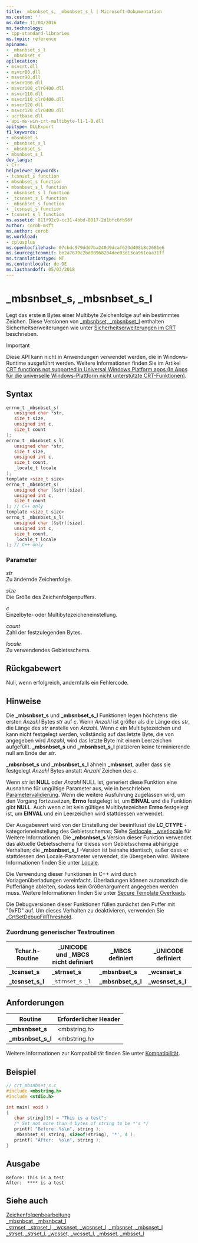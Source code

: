 ```yaml
---
title: _mbsnbset_s, _mbsnbset_s_l | Microsoft-Dokumentation
ms.custom: ''
ms.date: 11/04/2016
ms.technology:
- cpp-standard-libraries
ms.topic: reference
apiname:
- _mbsnbset_s_l
- _mbsnbset_s
apilocation:
- msvcrt.dll
- msvcr80.dll
- msvcr90.dll
- msvcr100.dll
- msvcr100_clr0400.dll
- msvcr110.dll
- msvcr110_clr0400.dll
- msvcr120.dll
- msvcr120_clr0400.dll
- ucrtbase.dll
- api-ms-win-crt-multibyte-l1-1-0.dll
apitype: DLLExport
f1_keywords:
- mbsnbset_s
- _mbsnbset_s_l
- _mbsnbset_s
- mbsnbset_s_l
dev_langs:
- C++
helpviewer_keywords:
- tcsnset_s function
- mbsnbset_s function
- mbsnbset_s_l function
- _mbsnbset_s_l function
- _tcsnset_s_l function
- _mbsnbset_s function
- _tcsnset_s function
- tcsnset_s_l function
ms.assetid: 811f92c9-cc31-4bbd-8017-2d1bfc6fb96f
author: corob-msft
ms.author: corob
ms.workload:
- cplusplus
ms.openlocfilehash: 07cbdc979ddd7ba240d9dcaf623d408b8c2681e6
ms.sourcegitcommit: be2a7679c2bd80968204dee03d13ca961eaa31ff
ms.translationtype: MT
ms.contentlocale: de-DE
ms.lasthandoff: 05/03/2018
---
```

# <a name="mbsnbsets-mbsnbsetsl"></a>_mbsnbset_s, _mbsnbset_s_l

Legt das erste **n** Bytes einer Multibyte Zeichenfolge auf ein bestimmtes Zeichen. Diese Versionen von [_mbsnbset, _mbsnbset_l](mbsnbset-mbsnbset-l.md) enthalten Sicherheitserweiterungen wie unter [Sicherheitserweiterungen im CRT](../../c-runtime-library/security-features-in-the-crt.md) beschrieben.

> [!IMPORTANT]
> Diese API kann nicht in Anwendungen verwendet werden, die in Windows-Runtime ausgeführt werden. Weitere Informationen finden Sie im Artikel [CRT functions not supported in Universal Windows Platform apps (In Apps für die universelle Windows-Plattform nicht unterstützte CRT-Funktionen)](../../cppcx/crt-functions-not-supported-in-universal-windows-platform-apps.md).

## <a name="syntax"></a>Syntax

```C
errno_t _mbsnbset_s(
   unsigned char *str,
   size_t size,
   unsigned int c,
   size_t count
);
errno_t _mbsnbset_s_l(
   unsigned char *str,
   size_t size,
   unsigned int c,
   size_t count,
   _locale_t locale
);
template <size_t size>
errno_t _mbsnbset_s(
   unsigned char (&str)[size],
   unsigned int c,
   size_t count
); // C++ only
template <size_t size>
errno_t _mbsnbset_s_l(
   unsigned char (&str)[size],
   unsigned int c,
   size_t count,
   _locale_t locale
); // C++ only
```

### <a name="parameters"></a>Parameter

*str*<br/>
Zu ändernde Zeichenfolge.

*size*<br/>
Die Größe des Zeichenfolgenpuffers.

*c*<br/>
Einzelbyte- oder Multibytezeicheneinstellung.

*count*<br/>
Zahl der festzulegenden Bytes.

*locale*<br/>
Zu verwendendes Gebietsschema.

## <a name="return-value"></a>Rückgabewert

Null, wenn erfolgreich, andernfalls ein Fehlercode.

## <a name="remarks"></a>Hinweise

Die **_mbsnbset_s** und **_mbsnbset_s_l** Funktionen legen höchstens die ersten *Anzahl* Bytes *str* auf *c*. Wenn *Anzahl* ist größer als die Länge des *str*, die Länge des *str* anstelle von *Anzahl*. Wenn *c* ein Multibytezeichen und kann nicht festgelegt werden, vollständig auf das letzte Byte, die von angegeben wird *Anzahl*, wird das letzte Byte mit einem Leerzeichen aufgefüllt. **_mbsnbset_s** und **_mbsnbset_s_l** platzieren keine terminierende null am Ende der *str*.

**_mbsnbset_s** und **_mbsnbset_s_l** ähneln **_mbsnset**, außer dass sie festgelegt *Anzahl* Bytes anstatt *Anzahl* Zeichen des *c*.

Wenn *str* ist **NULL** oder *Anzahl* NULL ist, generiert diese Funktion eine Ausnahme für ungültige Parameter aus, wie in beschrieben [Parametervalidierung](../../c-runtime-library/parameter-validation.md). Wenn die weitere Ausführung zugelassen wird, um den Vorgang fortzusetzen, **Errno** festgelegt ist, um **EINVAL** und die Funktion gibt **NULL**. Auch wenn *c* ist kein gültiges Multibytezeichen **Errno** festgelegt ist, um **EINVAL** und ein Leerzeichen wird stattdessen verwendet.

Der Ausgabewert wird von der Einstellung der beeinflusst die **LC_CTYPE** -kategorieneinstellung des Gebietsschemas; Siehe [Setlocale, _wsetlocale](setlocale-wsetlocale.md) für Weitere Informationen. Die **_mbsnbset_s** Version dieser Funktion verwendet das aktuelle Gebietsschema für dieses vom Gebietsschema abhängige Verhalten; die **_mbsnbset_s_l** -Version ist beinahe identisch, außer dass er stattdessen den Locale-Parameter verwendet, die übergeben wird. Weitere Informationen finden Sie unter [Locale](../../c-runtime-library/locale.md).

Die Verwendung dieser Funktionen in C++ wird durch Vorlagenüberladungen vereinfacht. Überladungen können automatisch die Pufferlänge ableiten, sodass kein Größenargument angegeben werden muss. Weitere Informationen finden Sie unter [Secure Template Overloads](../../c-runtime-library/secure-template-overloads.md).

Die Debugversionen dieser Funktionen füllen zunächst den Puffer mit "0xFD" auf. Um dieses Verhalten zu deaktivieren, verwenden Sie [_CrtSetDebugFillThreshold](crtsetdebugfillthreshold.md).

### <a name="generic-text-routine-mappings"></a>Zuordnung generischer Textroutinen

|Tchar.h-Routine|_UNICODE und _MBCS nicht definiert|_MBCS definiert|_UNICODE definiert|
|---------------------|--------------------------------------|--------------------|-----------------------|
|**_tcsnset_s**|**_strnset_s**|**_mbsnbset_s**|**_wcsnset_s**|
|**_tcsnset_s_l**|`_strnset_s _l`|**_mbsnbset_s_l**|**_wcsnset_s_l**|

## <a name="requirements"></a>Anforderungen

|Routine|Erforderlicher Header|
|-------------|---------------------|
|**_mbsnbset_s**|\<mbstring.h>|
|**_mbsnbset_s_l**|\<mbstring.h>|

Weitere Informationen zur Kompatibilität finden Sie unter [Kompatibilität](../../c-runtime-library/compatibility.md).

## <a name="example"></a>Beispiel

```C
// crt_mbsnbset_s.c
#include <mbstring.h>
#include <stdio.h>

int main( void )
{
   char string[15] = "This is a test";
   /* Set not more than 4 bytes of string to be *'s */
   printf( "Before: %s\n", string );
   _mbsnbset_s( string, sizeof(string), '*', 4 );
   printf( "After:  %s\n", string );
}
```

## <a name="output"></a>Ausgabe

```Output
Before: This is a test
After:  **** is a test
```

## <a name="see-also"></a>Siehe auch

[Zeichenfolgenbearbeitung](../../c-runtime-library/string-manipulation-crt.md)<br/>
[_mbsnbcat, _mbsnbcat_l](mbsnbcat-mbsnbcat-l.md)<br/>
[_strnset, _strnset_l, _wcsnset, _wcsnset_l, _mbsnset, _mbsnset_l](strnset-strnset-l-wcsnset-wcsnset-l-mbsnset-mbsnset-l.md)<br/>
[_strset, _strset_l, _wcsset, _wcsset_l, _mbsset, _mbsset_l](strset-strset-l-wcsset-wcsset-l-mbsset-mbsset-l.md)<br/>
